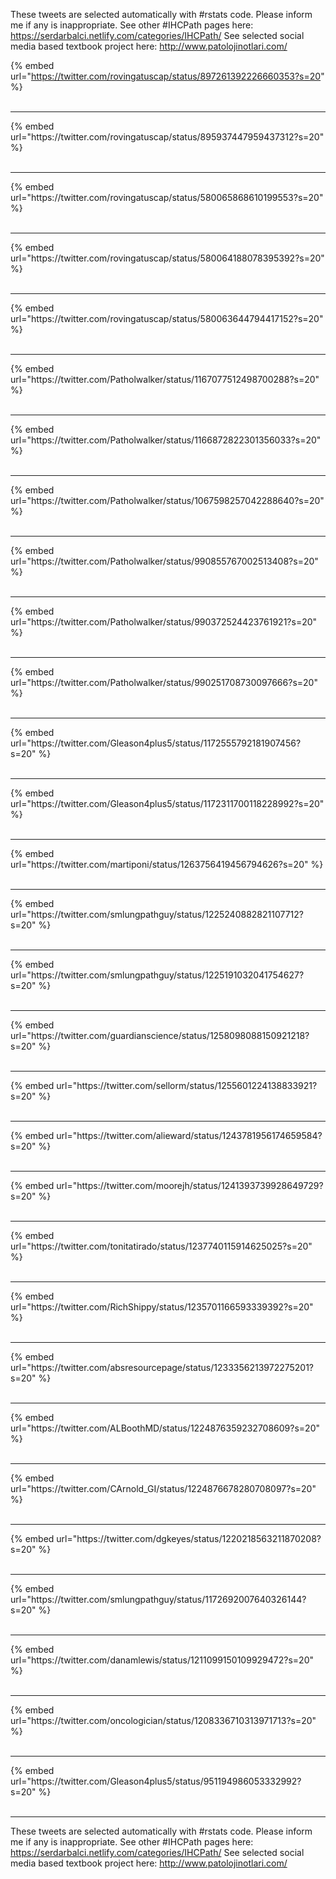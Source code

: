 

These tweets are selected automatically with #rstats code. Please inform me if any is inappropriate.
See other #IHCPath pages here: https://serdarbalci.netlify.com/categories/IHCPath/ 
See selected social media based textbook project here: http://www.patolojinotlari.com/

{% embed url="https://twitter.com/rovingatuscap/status/897261392226660353?s=20" %}<br>
<br>
<hr>
{% embed url="https://twitter.com/rovingatuscap/status/895937447959437312?s=20" %}<br>
<br>
<hr>
{% embed url="https://twitter.com/rovingatuscap/status/580065868610199553?s=20" %}<br>
<br>
<hr>
{% embed url="https://twitter.com/rovingatuscap/status/580064188078395392?s=20" %}<br>
<br>
<hr>
{% embed url="https://twitter.com/rovingatuscap/status/580063644794417152?s=20" %}<br>
<br>
<hr>
{% embed url="https://twitter.com/Patholwalker/status/1167077512498700288?s=20" %}<br>
<br>
<hr>
{% embed url="https://twitter.com/Patholwalker/status/1166872822301356033?s=20" %}<br>
<br>
<hr>
{% embed url="https://twitter.com/Patholwalker/status/1067598257042288640?s=20" %}<br>
<br>
<hr>
{% embed url="https://twitter.com/Patholwalker/status/990855767002513408?s=20" %}<br>
<br>
<hr>
{% embed url="https://twitter.com/Patholwalker/status/990372524423761921?s=20" %}<br>
<br>
<hr>
{% embed url="https://twitter.com/Patholwalker/status/990251708730097666?s=20" %}<br>
<br>
<hr>
{% embed url="https://twitter.com/Gleason4plus5/status/1172555792181907456?s=20" %}<br>
<br>
<hr>
{% embed url="https://twitter.com/Gleason4plus5/status/1172311700118228992?s=20" %}<br>
<br>
<hr>
{% embed url="https://twitter.com/martiponi/status/1263756419456794626?s=20" %}<br>
<br>
<hr>
{% embed url="https://twitter.com/smlungpathguy/status/1225240882821107712?s=20" %}<br>
<br>
<hr>
{% embed url="https://twitter.com/smlungpathguy/status/1225191032041754627?s=20" %}<br>
<br>
<hr>
{% embed url="https://twitter.com/guardianscience/status/1258098088150921218?s=20" %}<br>
<br>
<hr>
{% embed url="https://twitter.com/sellorm/status/1255601224138833921?s=20" %}<br>
<br>
<hr>
{% embed url="https://twitter.com/alieward/status/1243781956174659584?s=20" %}<br>
<br>
<hr>
{% embed url="https://twitter.com/moorejh/status/1241393739928649729?s=20" %}<br>
<br>
<hr>
{% embed url="https://twitter.com/tonitatirado/status/1237740115914625025?s=20" %}<br>
<br>
<hr>
{% embed url="https://twitter.com/RichShippy/status/1235701166593339392?s=20" %}<br>
<br>
<hr>
{% embed url="https://twitter.com/absresourcepage/status/1233356213972275201?s=20" %}<br>
<br>
<hr>
{% embed url="https://twitter.com/ALBoothMD/status/1224876359232708609?s=20" %}<br>
<br>
<hr>
{% embed url="https://twitter.com/CArnold_GI/status/1224876678280708097?s=20" %}<br>
<br>
<hr>
{% embed url="https://twitter.com/dgkeyes/status/1220218563211870208?s=20" %}<br>
<br>
<hr>
{% embed url="https://twitter.com/smlungpathguy/status/1172692007640326144?s=20" %}<br>
<br>
<hr>
{% embed url="https://twitter.com/danamlewis/status/1211099150109929472?s=20" %}<br>
<br>
<hr>
{% embed url="https://twitter.com/oncologician/status/1208336710313971713?s=20" %}<br>
<br>
<hr>
{% embed url="https://twitter.com/Gleason4plus5/status/951194986053332992?s=20" %}<br>
<br>
<hr>


These tweets are selected automatically with #rstats code. Please inform me if any is inappropriate.
See other #IHCPath pages here: https://serdarbalci.netlify.com/categories/IHCPath/ 
See selected social media based textbook project here: http://www.patolojinotlari.com/

